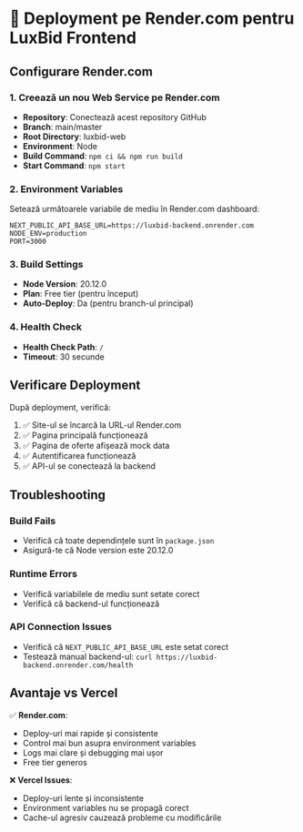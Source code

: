 # 🚀 Deployment pe Render.com pentru LuxBid Frontend

## Configurare Render.com

### 1. Creează un nou Web Service pe Render.com

- **Repository**: Conectează acest repository GitHub
- **Branch**: main/master  
- **Root Directory**: luxbid-web
- **Environment**: Node
- **Build Command**: `npm ci && npm run build`
- **Start Command**: `npm start`

### 2. Environment Variables

Setează următoarele variabile de mediu în Render.com dashboard:

```
NEXT_PUBLIC_API_BASE_URL=https://luxbid-backend.onrender.com
NODE_ENV=production
PORT=3000
```

### 3. Build Settings

- **Node Version**: 20.12.0
- **Plan**: Free tier (pentru început)
- **Auto-Deploy**: Da (pentru branch-ul principal)

### 4. Health Check

- **Health Check Path**: `/`
- **Timeout**: 30 secunde

## Verificare Deployment

După deployment, verifică:

1. ✅ Site-ul se încarcă la URL-ul Render.com
2. ✅ Pagina principală funcționează
3. ✅ Pagina de oferte afișează mock data
4. ✅ Autentificarea funcționează
5. ✅ API-ul se conectează la backend

## Troubleshooting

### Build Fails
- Verifică că toate dependințele sunt în `package.json`
- Asigură-te că Node version este 20.12.0

### Runtime Errors
- Verifică variabilele de mediu sunt setate corect
- Verifică că backend-ul funcționează

### API Connection Issues
- Verifică că `NEXT_PUBLIC_API_BASE_URL` este setat corect
- Testează manual backend-ul: `curl https://luxbid-backend.onrender.com/health`

## Avantaje vs Vercel

✅ **Render.com**:
- Deploy-uri mai rapide și consistente
- Control mai bun asupra environment variables
- Logs mai clare și debugging mai ușor
- Free tier generos

❌ **Vercel Issues**:
- Deploy-uri lente și inconsistente
- Environment variables nu se propagă corect
- Cache-ul agresiv cauzează probleme cu modificările
